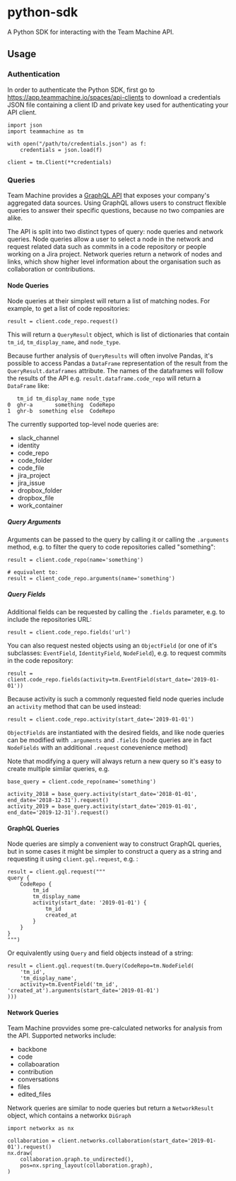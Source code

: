 # python-sdk
A Python SDK for interacting with the Team Machine API.

## Usage

### Authentication

In order to authenticate the Python SDK, first go to <https://app.teammachine.io/spaces/api-clients> to download a credentials JSON file
containing a client ID and private key used for authenticating your API client.

```
import json
import teammachine as tm

with open("/path/to/credentials.json") as f:
    credentials = json.load(f)

client = tm.Client(**credentials)
```

### Queries

Team Machine provides a [GraphQL API](https://graphql.org/) that exposes your company's aggregated data sources. Using GraphQL allows users
to construct flexible queries to answer their specific questions, because no two companies are alike.

The API is split into two distinct types of query: node queries and network queries. Node queries allow a user to select a node in the network
and request related data such as commits in a code repository or people working on a Jira project. Network queries return a network of nodes and
links, which show higher level information about the organisation such as collaboration or contributions.

#### Node Queries

Node queries at their simplest will return a list of matching nodes. For example, to get a list of code repositories:

```
result = client.code_repo.request()
```

This will return a `QueryResult` object, which is list of dictionaries that contain `tm_id`, `tm_display_name`, and `node_type`.

Because further analysis of `QueryResults` will often involve Pandas, it's possible to access Pandas a `DataFrame` representation of the result
from the `QueryResult.dataframes` attribute. The names of the dataframes will follow the results of the API e.g. `result.dataframe.code_repo` will
return a `DataFrame` like:

```
   tm_id tm_display_name node_type
0  ghr-a       something  CodeRepo
1  ghr-b  something else  CodeRepo
```


The currently supported top-level node queries are:

- slack_channel
- identity
- code_repo
- code_folder
- code_file
- jira_project
- jira_issue
- dropbox_folder
- dropbox_file
- work_container

##### Query Arguments

Arguments can be passed to the query by calling it or calling the `.arguments` method, e.g. to filter the query to code repositories called "something":

```
result = client.code_repo(name='something')

# equivalent to:
result = client_code_repo.arguments(name='something')
```

##### Query Fields

Additional fields can be requested by calling the `.fields` parameter, e.g. to include the repositories URL:

```
result = client.code_repo.fields('url')
```

You can also request nested objects using an `ObjectField` (or one of it's subclasses: `EventField`, `IdentityField`, `NodeField`), e.g.
to request commits in the code repository:

```
result = client.code_repo.fields(activity=tm.EventField(start_date='2019-01-01'))
```

Because activity is such a commonly requested field node queries include an `activity` method that can be used instead:

```
result = client.code_repo.activity(start_date='2019-01-01')
```

`ObjectFields` are instantiated with the desired fields, and like node queries can be modified with `.arguments` and `.fields` (node queries are in fact `NodeFields` with an additional `.request` conevenience method)

Note that modifying a query will always return a new query so it's easy to create multiple similar queries, e.g.

```
base_query = client.code_repo(name='something')

activity_2018 = base_query.activity(start_date='2018-01-01', end_date='2018-12-31').request()
activity_2019 = base_query.activity(start_date='2019-01-01', end_date='2019-12-31').request()
```


#### GraphQL Queries

Node queries are simply a convenient way to construct GraphQL queries, but in some cases it might be simpler to construct a query as a string and requesting it using `client.gql.request`, e.g. :

```
result = client.gql.request("""
query {
    CodeRepo {
        tm_id
        tm_display_name
        activity(start_date: '2019-01-01') {
            tm_id
            created_at
        }
    }
}
""")
```

Or equivalently using `Query` and field objects instead of a string:

```
result = client.gql.request(tm.Query(CodeRepo=tm.NodeField(
    'tm_id',
    'tm_display_name',
    activity=tm.EventField('tm_id', 'created_at').arguments(start_date='2019-01-01')
)))
```


#### Network Queries

Team Machine provvides some pre-calculated networks for analysis from the API. Supported
networks include:

- backbone
- code
- collaboaration
- contribution
- conversations
- files
- edited_files

Network queries are similar to node queries but return a `NetworkResult` object, which
contains a networkx `DiGraph`

```
import networkx as nx

collaboration = client.networks.collaboration(start_date='2019-01-01').request()
nx.draw(
    collaboration.graph.to_undirected(),
    pos=nx.spring_layout(collaboration.graph),
)
```
